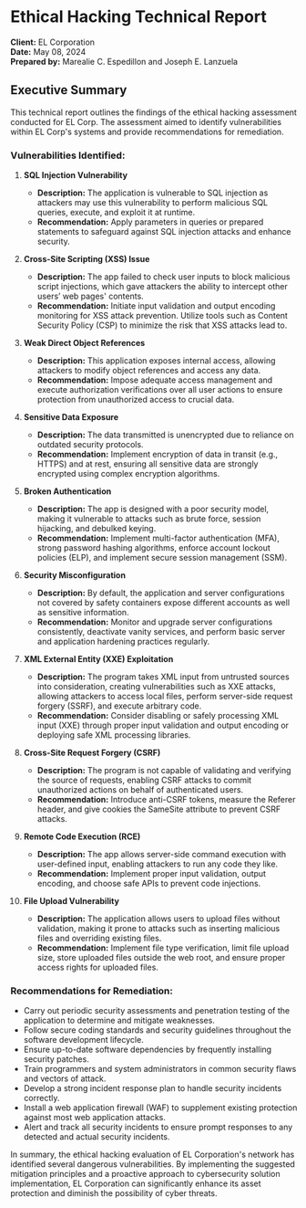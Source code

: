 # Ethical Hacking Technical Report

**Client:** EL Corporation  
**Date:** May 08, 2024  
**Prepared by:** Marealie C. Espedillon and Joseph E. Lanzuela  

## Executive Summary

This technical report outlines the findings of the ethical hacking assessment conducted for EL Corp. The assessment aimed to identify vulnerabilities within EL Corp's systems and provide recommendations for remediation.

### Vulnerabilities Identified:

1. **SQL Injection Vulnerability**
   - **Description:** The application is vulnerable to SQL injection as attackers may use this vulnerability to perform malicious SQL queries, execute, and exploit it at runtime.
   - **Recommendation:** Apply parameters in queries or prepared statements to safeguard against SQL injection attacks and enhance security.

2. **Cross-Site Scripting (XSS) Issue**
   - **Description:** The app failed to check user inputs to block malicious script injections, which gave attackers the ability to intercept other users’ web pages' contents.
   - **Recommendation:** Initiate input validation and output encoding monitoring for XSS attack prevention. Utilize tools such as Content Security Policy (CSP) to minimize the risk that XSS attacks lead to.

3. **Weak Direct Object References**
   - **Description:** This application exposes internal access, allowing attackers to modify object references and access any data.
   - **Recommendation:** Impose adequate access management and execute authorization verifications over all user actions to ensure protection from unauthorized access to crucial data.

4. **Sensitive Data Exposure**
   - **Description:** The data transmitted is unencrypted due to reliance on outdated security protocols.
   - **Recommendation:** Implement encryption of data in transit (e.g., HTTPS) and at rest, ensuring all sensitive data are strongly encrypted using complex encryption algorithms.

5. **Broken Authentication**
   - **Description:** The app is designed with a poor security model, making it vulnerable to attacks such as brute force, session hijacking, and debulked keying.
   - **Recommendation:** Implement multi-factor authentication (MFA), strong password hashing algorithms, enforce account lockout policies (ELP), and implement secure session management (SSM).

6. **Security Misconfiguration**
   - **Description:** By default, the application and server configurations not covered by safety containers expose different accounts as well as sensitive information.
   - **Recommendation:** Monitor and upgrade server configurations consistently, deactivate vanity services, and perform basic server and application hardening practices regularly.

7. **XML External Entity (XXE) Exploitation**
   - **Description:** The program takes XML input from untrusted sources into consideration, creating vulnerabilities such as XXE attacks, allowing attackers to access local files, perform server-side request forgery (SSRF), and execute arbitrary code.
   - **Recommendation:** Consider disabling or safely processing XML input (XXE) through proper input validation and output encoding or deploying safe XML processing libraries.

8. **Cross-Site Request Forgery (CSRF)**
   - **Description:** The program is not capable of validating and verifying the source of requests, enabling CSRF attacks to commit unauthorized actions on behalf of authenticated users.
   - **Recommendation:** Introduce anti-CSRF tokens, measure the Referer header, and give cookies the SameSite attribute to prevent CSRF attacks.

9. **Remote Code Execution (RCE)**
   - **Description:** The app allows server-side command execution with user-defined input, enabling attackers to run any code they like.
   - **Recommendation:** Implement proper input validation, output encoding, and choose safe APIs to prevent code injections.

10. **File Upload Vulnerability**
    - **Description:** The application allows users to upload files without validation, making it prone to attacks such as inserting malicious files and overriding existing files.
    - **Recommendation:** Implement file type verification, limit file upload size, store uploaded files outside the web root, and ensure proper access rights for uploaded files.

### Recommendations for Remediation:

- Carry out periodic security assessments and penetration testing of the application to determine and mitigate weaknesses.
- Follow secure coding standards and security guidelines throughout the software development lifecycle.
- Ensure up-to-date software dependencies by frequently installing security patches.
- Train programmers and system administrators in common security flaws and vectors of attack.
- Develop a strong incident response plan to handle security incidents correctly.
- Install a web application firewall (WAF) to supplement existing protection against most web application attacks.
- Alert and track all security incidents to ensure prompt responses to any detected and actual security incidents.

In summary, the ethical hacking evaluation of EL Corporation's network has identified several dangerous vulnerabilities. By implementing the suggested mitigation principles and a proactive approach to cybersecurity solution implementation, EL Corporation can significantly enhance its asset protection and diminish the possibility of cyber threats.
